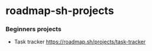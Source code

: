 # roadmap-sh-projects

### Beginners projects
* Task tracker 
  https://roadmap.sh/projects/task-tracker

